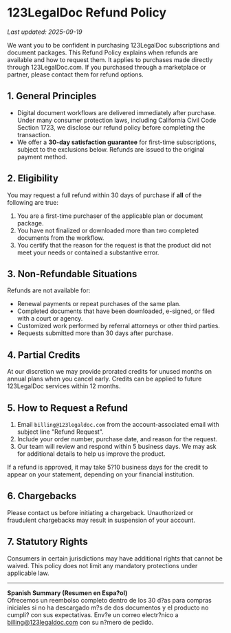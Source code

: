 # 123LegalDoc Refund Policy

_Last updated: 2025-09-19_

We want you to be confident in purchasing 123LegalDoc subscriptions and document packages. This Refund Policy explains when refunds are available and how to request them. It applies to purchases made directly through 123LegalDoc.com. If you purchased through a marketplace or partner, please contact them for refund options.

## 1. General Principles
- Digital document workflows are delivered immediately after purchase. Under many consumer protection laws, including California Civil Code Section 1723, we disclose our refund policy before completing the transaction.
- We offer a **30-day satisfaction guarantee** for first-time subscriptions, subject to the exclusions below. Refunds are issued to the original payment method.

## 2. Eligibility
You may request a full refund within 30 days of purchase if **all** of the following are true:
1. You are a first-time purchaser of the applicable plan or document package.
2. You have not finalized or downloaded more than two completed documents from the workflow.
3. You certify that the reason for the request is that the product did not meet your needs or contained a substantive error.

## 3. Non-Refundable Situations
Refunds are not available for:
- Renewal payments or repeat purchases of the same plan.
- Completed documents that have been downloaded, e-signed, or filed with a court or agency.
- Customized work performed by referral attorneys or other third parties.
- Requests submitted more than 30 days after purchase.

## 4. Partial Credits
At our discretion we may provide prorated credits for unused months on annual plans when you cancel early. Credits can be applied to future 123LegalDoc services within 12 months.

## 5. How to Request a Refund
1. Email `billing@123legaldoc.com` from the account-associated email with subject line "Refund Request".
2. Include your order number, purchase date, and reason for the request.
3. Our team will review and respond within 5 business days. We may ask for additional details to help us improve the product.

If a refund is approved, it may take 5?10 business days for the credit to appear on your statement, depending on your financial institution.

## 6. Chargebacks
Please contact us before initiating a chargeback. Unauthorized or fraudulent chargebacks may result in suspension of your account.

## 7. Statutory Rights
Consumers in certain jurisdictions may have additional rights that cannot be waived. This policy does not limit any mandatory protections under applicable law.

---

**Spanish Summary (Resumen en Espa?ol)**  
Ofrecemos un reembolso completo dentro de los 30 d?as para compras iniciales si no ha descargado m?s de dos documentos y el producto no cumpli? con sus expectativas. Env?e un correo electr?nico a billing@123legaldoc.com con su n?mero de pedido.
